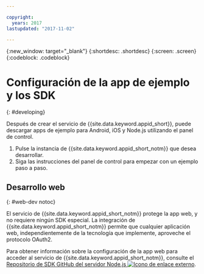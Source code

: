 ```yaml
---

copyright:
  years: 2017
lastupdated: "2017-11-02"

---
```


{:new_window: target="_blank"}
{:shortdesc: .shortdesc}
{:screen: .screen}
{:codeblock: .codeblock}

# Configuración de la app de ejemplo y los SDK
{: #developing}

Después de crear el servicio de {{site.data.keyword.appid_short}}, puede descargar apps de ejemplo para Android, iOS y Node.js utilizando el panel de control.

1. Pulse la instancia de {{site.data.keyword.appid_short_notm}} que desea desarrollar.
2. Siga las instrucciones del panel de control para empezar con un ejemplo paso a paso.


## Desarrollo web
{: #web-dev notoc}

El servicio de {{site.data.keyword.appid_short_notm}} protege la app web, y no requiere ningún SDK especial.<!--- You can use different identity providers in addition to the protection that is provided by the service.---> La integración de {{site.data.keyword.appid_short_notm}} permite que cualquier aplicación web, independientemente de la tecnología que implemente, aproveche el protocolo OAuth2.

Para obtener información sobre la configuración de la app web para acceder al servicio de {{site.data.keyword.appid_short_notm}}, consulte el <a href="https://github.com/ibm-cloud-security/appid-serversdk-nodejs" target="_blank">Repositorio de SDK GitHub del servidor Node.js <img src="../../icons/launch-glyph.svg" alt="Icono de enlace externo"></a>.
